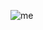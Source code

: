 ![me](https://github.com/user-attachments/assets/489c343b-062a-4a87-873f-aceb34e737d4)

















  



